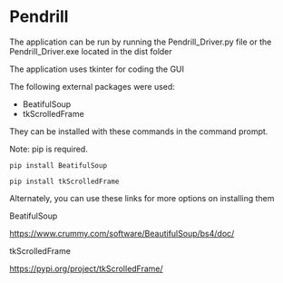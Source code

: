 # Pendrill
The application can be run by running the Pendrill_Driver.py file or the Pendrill_Driver.exe located in the dist folder

The application uses tkinter for coding the GUI

The following external packages were used:
- BeatifulSoup
- tkScrolledFrame

They can be installed with these commands in the command prompt.

Note: pip is required.
```
pip install BeatifulSoup
```
```
pip install tkScrolledFrame
```
Alternately, you can use these links for more options on installing them

BeatifulSoup

https://www.crummy.com/software/BeautifulSoup/bs4/doc/

tkScrolledFrame

https://pypi.org/project/tkScrolledFrame/
